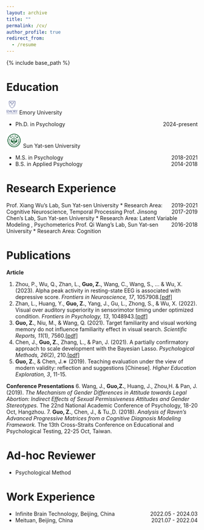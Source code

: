 ```yaml
---
layout: archive
title: ""
permalink: /cv/
author_profile: true
redirect_from:
  - /resume
---
```

<!-- Google tag (gtag.js) -->

<script async src="https://www.googletagmanager.com/gtag/js?id=G-P4VC8F5DR0"></script>

<script>
  window.dataLayer = window.dataLayer || [];
  function gtag(){dataLayer.push(arguments);}
  gtag('js', new Date());

  gtag('config', 'G-P4VC8F5DR0');
</script>

{% include base_path %}


Education
=========
<img src="/images/emory.png" width="30" height="36" />  Emory University

* <div style="float: right;">2024-present  </div> Ph.D. in Psychology

<img src="/images/sysu.png" width="40" height="40" />  Sun Yat-sen University

* <div style="float: right;">2018-2021</div> M.S. in Psychology
* <div style="float: right;">2014-2018</div> B.S. in Applied Psychology

Research Experience
===================
<div style="float: right;">2019-2021 </div> Prof. Xiang Wu’s Lab, Sun Yat-sen University
* Research Area: Cognitive Neuroscience, Temporal Processing

<div style="float: right;">2017-2019 </div> Prof. Jinsong Chen’s Lab, Sun Yat-sen University
* Research Area: Latent Variable Modeling , Psychometerics

<div style="float: right;">2016-2018 </div> Prof. Qi Wang’s Lab, Sun Yat-sen University
* Research Area: Cognition

Publications
============

**Article**

1. Zhou, P., Wu, Q., Zhan, L., **Guo, Z.**, Wang, C., Wang, S., ... & Wu, X. (2023). Alpha peak activity in resting-state EEG is associated with depressive score. *Frontiers in Neuroscience,* *17*, 1057908.[[pdf]](../files/alpha.pdf)
2. Zhan, L., Huang, Y., **Guo, Z.**, Yang, J., Gu, L., Zhong, S., & Wu, X. (2022). Visual over auditory superiority in sensorimotor timing under optimized condition. *Frontiers in Psychology, 13*, 1048943.[[pdf]](../files/visual.pdf)
3. **Guo, Z.**, Niu, M., & Wang, Q. (2021). Target familiarity and visual working memory do not influence familiarity effect in visual search. *Scientific Reports, 11*(1), 7560.[[pdf]](../files/target.pdf)
4. Chen, J., **Guo, Z.**, Zhang, L., & Pan, J. (2021). A partially confirmatory approach to scale development with the Bayesian Lasso. *Psychological Methods, 26*(2), 210.[[pdf]](../files/pcfa.pdf)
5. **Guo, Z.**, & Chen, J.∗ (2019). Teaching evaluation under the view of modern validity: reflection and suggestions [Chinese]. *Higher Education Exploration, 3*, 11-15.

**Conference Presentations**
6. Wang, J., **Guo,Z.**, Huang, J., Zhou,H. & Pan, J. (2019). *The Mechanism of Gender Differences in Attitude towards Legal Abortion: Indirect Effects of Sexual Permissiveness Attitudes and Gender Stereotypes.* The 22nd National Academic Conference of Psychology, 18-20 Oct, Hangzhou.
7. **Guo, Z.**, Chen, J., & Tu.,D. (2018). *Analysis of Raven’s Advanced Progressive Matrices from a Cognitive Diagnosis Modeling Framework.* The 13th Cross-Straits Conference on Educational and Psychological Testing, 22-25 Oct, Taiwan.

Ad-hoc Reviewer
===============
* Psychological Method

Work Experience
===============

* <div style="float: right;">2022.05 - 2024.03 </div> Infinite Brain Technology, Beijing, China
* <div style="float: right;">2021.07 - 2022.04 </div> Meituan, Beijing, China

